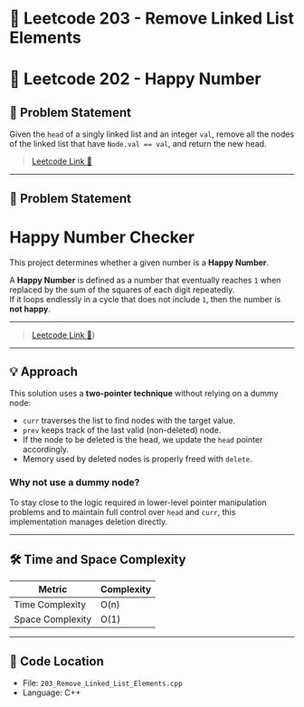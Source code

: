 # 🧼 Leetcode 203 - Remove Linked List Elements
# 🧼 Leetcode 202 - Happy Number

## 📝 Problem Statement

Given the `head` of a singly linked list and an integer `val`, remove all the nodes of the linked list that have `Node.val == val`, and return the new head.

> [Leetcode Link 🔗](https://leetcode.com/problems/remove-linked-list-elements/)

---

## 📝 Problem Statement

# Happy Number Checker

This project determines whether a given number is a **Happy Number**.

A **Happy Number** is defined as a number that eventually reaches `1` when replaced by the sum of the squares of each digit repeatedly.  
If it loops endlessly in a cycle that does not include `1`, then the number is **not happy**.

---

> [Leetcode Link 🔗](https://leetcode.com/problems/happy-number/))

---

## 💡 Approach

This solution uses a **two-pointer technique** without relying on a dummy node:

- `curr` traverses the list to find nodes with the target value.
- `prev` keeps track of the last valid (non-deleted) node.
- If the node to be deleted is the head, we update the `head` pointer accordingly.
- Memory used by deleted nodes is properly freed with `delete`.

### Why not use a dummy node?

To stay close to the logic required in lower-level pointer manipulation problems and to maintain full control over `head` and `curr`, this implementation manages deletion directly.

---

## 🛠️ Time and Space Complexity

| Metric            | Complexity |
|-------------------|------------|
| Time Complexity    | O(n)       |
| Space Complexity   | O(1)       |

---

## 📌 Code Location

- File: `203_Remove_Linked_List_Elements.cpp`
- Language: C++
